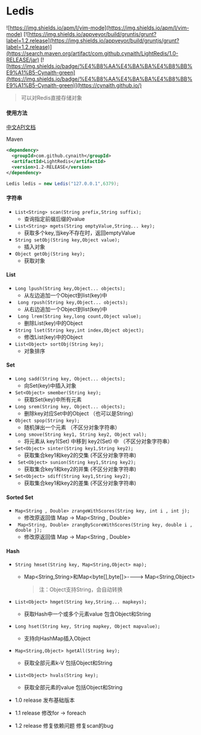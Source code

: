 # Ledis
![https://img.shields.io/apm/l/vim-mode](https://img.shields.io/apm/l/vim-mode)
[![https://img.shields.io/appveyor/build/gruntjs/grunt?label=1.2.release](https://img.shields.io/appveyor/build/gruntjs/grunt?label=1.2.release)](https://search.maven.org/artifact/com.github.cynaith/LightRedis/1.0-RELEASE/jar)
[![https://img.shields.io/badge/%E4%B8%AA%E4%BA%BA%E4%B8%BB%E9%A1%B5-Cynaith-green](https://img.shields.io/badge/%E4%B8%AA%E4%BA%BA%E4%B8%BB%E9%A1%B5-Cynaith-green)](https://cynaith.github.io/)
> 可以对Redis直接存储对象

#### 使用方法 

[中文API文档]( https://apidoc.gitee.com/Cynaith/Ledis)

Maven
```xml
<dependency>
  <groupId>com.github.cynaith</groupId>
  <artifactId>LightRedis</artifactId>
  <version>1.2-RELEASE</version>
</dependency>
```

```java
Ledis ledis = new Ledis("127.0.0.1",6379);
```


#### 字符串
- `List<String> scan(String prefix,String suffix);`
    - 查询指定前缀后缀的value
- `List<String> mgets(String emptyValue,String... key);`
    - 获取多个key,当key不存在时，返回emptyValue
- `String setObj(String key,Object value);`
    - 插入对象
- `Object getObj(String key);`
    - 获取对象

#### List
- `Long lpush(String key,Object... objects);`
    - 从左边追加一个Object到list(key)中
- ` Long rpush(String key,Object... objects);`
    - 从右边追加一个Object到list(key)中
- ` Long lrem(String key,long count,Object value);`
    - 删除List(key)中的Object
- `String lset(String key,int index,Object object);`
    - 修改List(key)中的Object
- `List<Object> sortObj(String key);`
    - 对象排序
#### Set
- `Long sadd(String key, Object... objects);`
    - 向Set(key)中插入对象
- `Set<Object> smember(String key);`
    - 获取Set(key)中所有元素 
- `Long srem(String key, Object... objects);`
    - 删除key对应Set中的Object （也可以是String）
- `Object spop(String key);`
    - 随机弹出一个元素 （不区分对象字符串）
- `Long smove(String key1, String key2, Object val);`
    - 将元素从 key1(Set) 中移到 key2(Set) 中 （不区分对象字符串）
- `Set<Object> sinter(String key1,String key2);`
    - 获取集合key1和key2的交集 (不区分对象字符串)
- ` Set<Object> sunion(String key1,String key2);`
    - 获取集合key1和key2的并集 (不区分对象字符串)
- `Set<Object> sdiff(String key1,String key2);`
    - 获取集合key1和key2的差集 (不区分对象字符串)
#### Sorted Set
- `Map<String , Double> zrangeWithScores(String key, int i , int j);`
    - 修改原返回值 Map<Tuple> -> Map<String , Double>
- ` Map<String, Double> zrangByScoreWithScores(String key, double i , double j);`
    - 修改原返回值 Map<Tuple> -> Map<String , Double>
#### Hash
- `String hmset(String key, Map<String,Object> map);`
    - Map<String,String>和Map<byte[],byte[]>----> Map<String,Object>
        > 注：Object支持String，会自动转换
- `List<Object> hmget(String key,String... mapkeys);`
    - 获取Hash中一个或多个元素value 包含Object和String
- `Long hset(String key, String mapkey, Object mapvalue);`
    - 支持向HashMap插入Object
- `Map<String,Object> hgetAll(String key);`
    - 获取全部元素k-V 包括Object和String
- `List<Object> hvals(String key);`
    - 获取全部元素的value 包括Object和String



- 1.0 release
发布基础版本
- 1.1 release
修改for -> foreach
- 1.2 release
修复依赖问题
修复scan的bug
